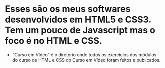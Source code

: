 # Esses são os meus softwares desenvolvidos em HTML5 e CSS3. Tem um pouco de Javascript mas o foco é no HTML e CSS.
- "Curso em Vídeo" é o diretório onde todos os exercícios dos módulos do curso de HTML e CSS do Curso em Vídeo foram feitos e publicados.
